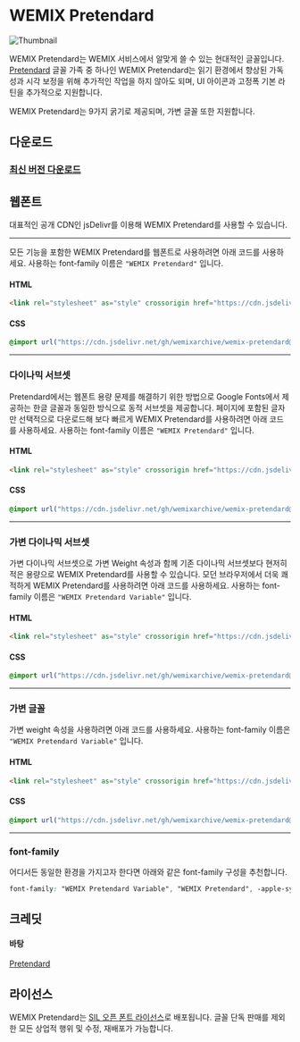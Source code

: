 # WEMIX Pretendard

<picture>
  <source media="(prefers-color-scheme: dark)" srcset="https://github.com/wemixarchive/wemix-pretendard/assets/7247848/95203349-b3e5-4d57-83dd-7b546b54fa6b">
  <img src="https://github.com/wemixarchive/wemix-pretendard/assets/7247848/2c4aee02-fd2b-4cb8-97c9-f308265be5b2" alt="Thumbnail">
</picture>

WEMIX Pretendard는 WEMIX 서비스에서 알맞게 쓸 수 있는 현대적인 글꼴입니다. [Pretendard](https://github.com/orioncactus/pretendard) 글꼴 가족 중 하나인 WEMIX Pretendard는 읽기 환경에서 향상된 가독성과 시각 보정을 위해 추가적인 작업을 하지 않아도 되며, UI 아이콘과 고정폭 기본 라틴을 추가적으로 지원합니다.

WEMIX Pretendard는 9가지 굵기로 제공되며, 가변 글꼴 또한 지원합니다.

## 다운로드

### [최신 버전 다운로드](https://github.com/wemixarchive/wemix-pretendard/releases/latest)

## 웹폰트

대표적인 공개 CDN인 jsDelivr를 이용해 WEMIX Pretendard를 사용할 수 있습니다.

---

모든 기능을 포함한 WEMIX Pretendard를 웹폰트로 사용하려면 아래 코드를 사용하세요. 사용하는 font-family 이름은 `"WEMIX Pretendard"` 입니다.

#### HTML

```html
<link rel="stylesheet" as="style" crossorigin href="https://cdn.jsdelivr.net/gh/wemixarchive/wemix-pretendard@v1.0.0/dist/web/static/wemixpretendard.css" />
```

#### CSS

```css
@import url("https://cdn.jsdelivr.net/gh/wemixarchive/wemix-pretendard@v1.0.0/dist/web/static/wemixpretendard.css");
```

---

### 다이나믹 서브셋

Pretendard에서는 웹폰트 용량 문제를 해결하기 위한 방법으로 Google Fonts에서 제공하는 한글 글꼴과 동일한 방식으로 동적 서브셋을 제공합니다. 페이지에 포함된 글자만 선택적으로 다운로드해 보다 빠르게 WEMIX Pretendard를 사용하려면 아래 코드를 사용하세요. 사용하는 font-family 이름은 `"WEMIX Pretendard"` 입니다.

#### HTML

```html
<link rel="stylesheet" as="style" crossorigin href="https://cdn.jsdelivr.net/gh/wemixarchive/wemix-pretendard@v1.0.0/dist/web/static/wemixpretendard-dynamic-subset.css" />
```

#### CSS

```css
@import url("https://cdn.jsdelivr.net/gh/wemixarchive/wemix-pretendard@v1.0.0/dist/web/static/wemixpretendard-dynamic-subset.css");
```

---

### 가변 다이나믹 서브셋

가변 다이나믹 서브셋으로 가변 Weight 속성과 함께 기존 다이나믹 서브셋보다 현저히 적은 용량으로 WEMIX Pretendard를 사용할 수 있습니다. 모던 브라우저에서 더욱 쾌적하게 WEMIX Pretendard를 사용하려면 아래 코드를 사용하세요. 사용하는 font-family 이름은 `"WEMIX Pretendard Variable"` 입니다.

#### HTML

```html
<link rel="stylesheet" as="style" crossorigin href="https://cdn.jsdelivr.net/gh/wemixarchive/wemix-pretendard@v1.0.0/dist/web/variable/wemixpretendardvariable-dynamic-subset.css" />
```

#### CSS

```css
@import url("https://cdn.jsdelivr.net/gh/wemixarchive/wemix-pretendard@v1.0.0/dist/web/variable/wemixpretendardvariable-dynamic-subset.css");
```

---

### 가변 글꼴

가변 weight 속성을 사용하려면 아래 코드를 사용하세요. 사용하는 font-family 이름은 `"WEMIX Pretendard Variable"` 입니다.

#### HTML

```html
<link rel="stylesheet" as="style" crossorigin href="https://cdn.jsdelivr.net/gh/wemixarchive/wemix-pretendard@v1.0.0/dist/web/variable/wemixpretendardvariable.css" />
```

#### CSS

```css
@import url("https://cdn.jsdelivr.net/gh/wemixarchive/wemix-pretendard@v1.0.0/dist/web/variable/wemixpretendardvariable.css");
```

---

### font-family

어디서든 동일한 환경을 가지고자 한다면 아래와 같은 font-family 구성을 추천합니다.

```css
font-family: "WEMIX Pretendard Variable", "WEMIX Pretendard", -apple-system, BlinkMacSystemFont, system-ui, Roboto, "Helvetica Neue", "Segoe UI", "Apple SD Gothic Neo", "Noto Sans KR", "Malgun Gothic", "Apple Color Emoji", "Segoe UI Emoji", "Segoe UI Symbol", sans-serif;
```

## 크레딧

#### 바탕

[Pretendard](https://github.com/orioncactus/pretendard)

## 라이선스

WEMIX Pretendard는 [SIL 오픈 폰트 라이선스](https://scripts.sil.org/OFL)로 배포됩니다. 글꼴 단독 판매를 제외한 모든 상업적 행위 및 수정, 재배포가 가능합니다.
